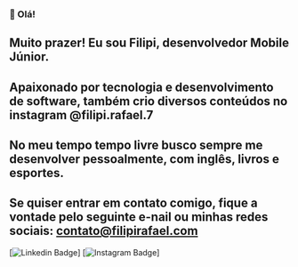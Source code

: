 ### 👋 Olá!

## Muito prazer! Eu sou Filipi, desenvolvedor Mobile Júnior.
## Apaixonado por tecnologia e desenvolvimento de software, também crio diversos conteúdos no instagram @filipi.rafael.7

## No meu tempo tempo livre busco sempre me desenvolver pessoalmente, com inglês, livros e esportes.

## Se quiser entrar em contato comigo, fique a vontade pelo seguinte e-nail ou minhas redes sociais: contato@filipirafael.com
[![Linkedin Badge](https://www.linkedin.com/in/filipi-rafael-developer/)]
[![Instagram Badge](https://www.instagram.com/filipi.rafael.7/)]
